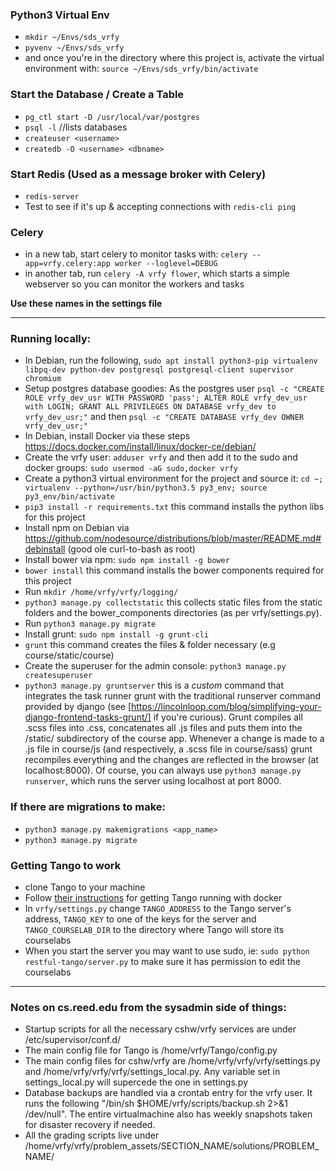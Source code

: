 ### Python3 Virtual Env

  * `mkdir ~/Envs/sds_vrfy`
  * `pyvenv ~/Envs/sds_vrfy`
  * and once you're in the directory where this project is, activate the virtual environment with: `source ~/Envs/sds_vrfy/bin/activate`

### Start the Database / Create a Table
* `pg_ctl start -D /usr/local/var/postgres`
* `psql -l`  //lists databases
* `createuser <username>`
* `createdb -O <username> <dbname>`

### Start Redis (Used as a message broker with Celery)
  * `redis-server`
  * Test to see if it's up & accepting connections with `redis-cli ping`

### Celery
  * in a new tab, start celery to monitor tasks with: `celery --app=vrfy.celery:app worker --loglevel=DEBUG`
  * in another tab, run `celery -A vrfy flower`, which starts a simple webserver so you can monitor the workers and tasks

**Use these names in the settings file**

------

### Running locally:
  * In Debian, run the following, `sudo apt install python3-pip virtualenv libpq-dev python-dev postgresql postgresql-client supervisor chromium`
  * Setup postgres database goodies: As the postgres user `psql -c "CREATE ROLE vrfy_dev_usr WITH PASSWORD 'pass'; ALTER ROLE vrfy_dev_usr with LOGIN; GRANT ALL PRIVILEGES ON DATABASE vrfy_dev to vrfy_dev_usr;"` and then `psql -c "CREATE DATABASE vrfy_dev OWNER vrfy_dev_usr;"`
  * In Debian, install Docker via these steps https://docs.docker.com/install/linux/docker-ce/debian/
  * Create the vrfy user: `adduser vrfy` and then add it to the sudo and docker groups: `sudo usermod -aG sudo,docker vrfy`
  * Create a python3 virtual environment for the project and source it: `cd ~; virtualenv --python=/usr/bin/python3.5 py3_env; source py3_env/bin/activate`
  * `pip3 install -r requirements.txt` this command installs the python libs for this project
  * Install npm on Debian via https://github.com/nodesource/distributions/blob/master/README.md#debinstall (good ole curl-to-bash as root)
  * Install bower via npm: `sudo npm install -g bower`
  * `bower install` this command installs the bower components required for this project
  * Run `mkdir /home/vrfy/vrfy/logging/`
  * `python3 manage.py collectstatic` this collects static files from the static folders and the bower_components directories (as per vrfy/settings.py).
  * Run `python3 manage.py migrate`
  * Install grunt: `sudo npm install -g grunt-cli`
  * `grunt` this command creates the files & folder necessary (e.g course/static/course)
  * Create the superuser for the admin console: `python3 manage.py createsuperuser`
  * `python3 manage.py gruntserver`  this is a *custom* command that integrates the task runner grunt with the traditional runserver command provided by django (see [https://lincolnloop.com/blog/simplifying-your-django-frontend-tasks-grunt/] if you're curious). Grunt compiles all .scss files into .css, concatenates all .js files and puts them into the /static/ subdirectory of the course app. Whenever a change is made to a .js file in course/js (and respectively, a .scss file in course/sass) grunt recompiles everything and the changes are reflected in the browser (at localhost:8000).  Of course, you can always use `python3 manage.py runserver`, which runs the server using localhost at port 8000. 

### If there are migrations to make:
  * `python3 manage.py makemigrations <app_name>`
  * `python3 manage.py migrate`

### Getting Tango to work
  * clone Tango to your machine
  * Follow [their instructions](https://github.com/autolab/Tango/wiki/Set-up-Local-Docker-VMMS) for getting Tango running with docker
  * In `vrfy/settings.py` change `TANGO_ADDRESS` to the Tango server's address, `TANGO_KEY` to one of the keys for the server and `TANGO_COURSELAB_DIR` to the directory where Tango will store its courselabs
  * When you start the server you may want to use sudo, ie: `sudo python restful-tango/server.py` to make sure it has permission to edit the courselabs

----------

### Notes on cs.reed.edu from the sysadmin side of things:
 * Startup scripts for all the necessary cshw/vrfy services are under /etc/supervisor/conf.d/
 * The main config file for Tango is /home/vrfy/Tango/config.py
 * The main config files for cshw/vrfy are /home/vrfy/vrfy/vrfy/settings.py and /home/vrfy/vrfy/vrfy/settings_local.py. Any variable set in settings_local.py will supercede the one in settings.py
 * Database backups are handled via a crontab entry for the vrfy user. It runs the following "/bin/sh $HOME/vrfy/scripts/backup.sh 2>&1 /dev/null". The entire virtualmachine also has weekly snapshots taken for disaster recovery if needed.
 * All the grading scripts live under /home/vrfy/vrfy/problem_assets/SECTION_NAME/solutions/PROBLEM_NAME/
